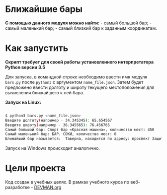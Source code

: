 # Ближайшие бары

**C помощью данного модуля можно найти:**
    - самый большой бар;
    - самый маленький бар;
    - самый близкий бар к заданным координатам.

# Как запустить

**Скрипт требует для своей работы установленного интерпретатора Python версии 3.5**

Для запуска, в командной строке необходимо ввести имя модуля `bars.py` после `python3` с аргументом `name_file.json`.
Затем будет предложено ввести долготу и широту текущего местоположения для вычисления ближайшего к ней бара.

**Запуск на Linux:**

```bash

$ python3 bars.py <name_file.json>
Введите долготу(например - 34.345345): 65.654567
Введите широту(например - 36.345565): 76.456765
Самый большой бар: Спорт бар «Красная машина», количество мест: 450
Самый маленький бар: БАР. СОКИ, количество мест: 0
Ближайший бар называется:  Таверна, находится по адресу: проспект Защитников Москвы, дом 8
```

Запуск на Windows происходит аналогично.

# Цели проекта

Код создан в учебных целях. В рамках учебного курса по веб-разработке - [DEVMAN.org](https://devman.org)

